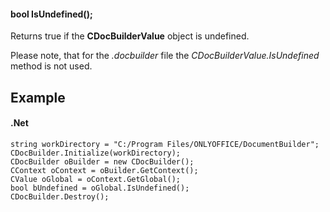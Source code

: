 #### bool IsUndefined();

Returns true if the **CDocBuilderValue** object is undefined.

Please note, that for the *.docbuilder* file the *CDocBuilderValue.IsUndefined* method is not used.

## Example

#### .Net

```
string workDirectory = "C:/Program Files/ONLYOFFICE/DocumentBuilder";
CDocBuilder.Initialize(workDirectory);
CDocBuilder oBuilder = new CDocBuilder();
CContext oContext = oBuilder.GetContext();
CValue oGlobal = oContext.GetGlobal();
bool bUndefined = oGlobal.IsUndefined();
CDocBuilder.Destroy();
```
